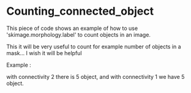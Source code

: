 # Counting_connected_object
This piece of code shows an example of how to use 'skimage.morphology.label' to count objects in an image.

This it will be very useful to count for example number of objects in a mask...
I wish it will be helpful


Example :

with connectivity 2 there is 5 object, and with connectivity 1 we have 5 object.
